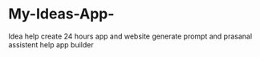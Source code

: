 # My-Ideas-App-
Idea help create 24 hours app and website generate prompt and prasanal assistent help app builder 
